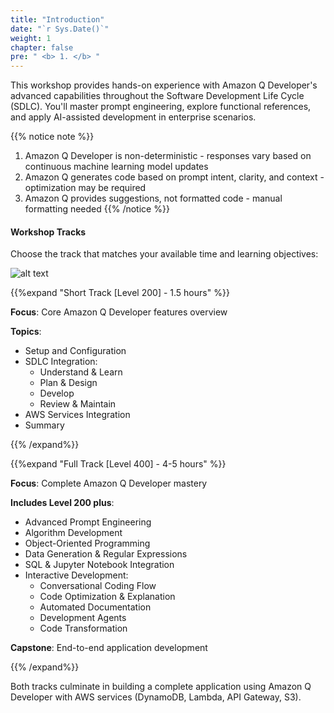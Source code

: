 ```yaml
---
title: "Introduction"
date: "`r Sys.Date()`"
weight: 1
chapter: false
pre: " <b> 1. </b> "
---
```


This workshop provides hands-on experience with Amazon Q Developer's advanced capabilities throughout the Software Development Life Cycle (SDLC). You'll master prompt engineering, explore functional references, and apply AI-assisted development in enterprise scenarios.

{{% notice note %}}
1. Amazon Q Developer is non-deterministic - responses vary based on continuous machine learning model updates
2. Amazon Q generates code based on prompt intent, clarity, and context - optimization may be required
3. Amazon Q provides suggestions, not formatted code - manual formatting needed
{{% /notice %}}

#### Workshop Tracks
Choose the track that matches your available time and learning objectives:

![alt text](/images/1-introduction/image.png?width=90pc)

{{%expand "Short Track [Level 200] - 1.5 hours" %}}

**Focus**: Core Amazon Q Developer features overview

**Topics**:
- Setup and Configuration  
- SDLC Integration:
    - Understand & Learn
    - Plan & Design
    - Develop
    - Review & Maintain
- AWS Services Integration
- Summary

{{% /expand%}}

{{%expand "Full Track [Level 400] - 4-5 hours" %}}

**Focus**: Complete Amazon Q Developer mastery

**Includes Level 200 plus**:
- Advanced Prompt Engineering
- Algorithm Development
- Object-Oriented Programming
- Data Generation & Regular Expressions
- SQL & Jupyter Notebook Integration
- Interactive Development:
    - Conversational Coding Flow
    - Code Optimization & Explanation
    - Automated Documentation
    - Development Agents
    - Code Transformation

**Capstone**: End-to-end application development

{{% /expand%}}

Both tracks culminate in building a complete application using Amazon Q Developer with AWS services (DynamoDB, Lambda, API Gateway, S3).